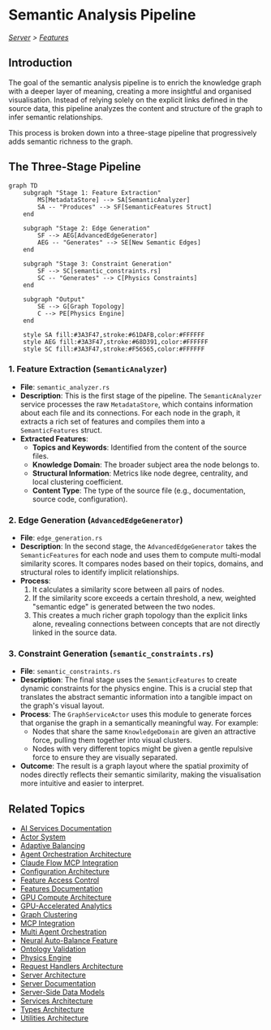 # Semantic Analysis Pipeline

*[Server](../index.md) > [Features](../server/features/index.md)*

## Introduction

The goal of the semantic analysis pipeline is to enrich the knowledge graph with a deeper layer of meaning, creating a more insightful and organised visualisation. Instead of relying solely on the explicit links defined in the source data, this pipeline analyzes the content and structure of the graph to infer semantic relationships.

This process is broken down into a three-stage pipeline that progressively adds semantic richness to the graph.

## The Three-Stage Pipeline

```mermaid
graph TD
    subgraph "Stage 1: Feature Extraction"
        MS[MetadataStore] --> SA[SemanticAnalyzer]
        SA -- "Produces" --> SF[SemanticFeatures Struct]
    end

    subgraph "Stage 2: Edge Generation"
        SF --> AEG[AdvancedEdgeGenerator]
        AEG -- "Generates" --> SE[New Semantic Edges]
    end

    subgraph "Stage 3: Constraint Generation"
        SF --> SC[semantic_constraints.rs]
        SC -- "Generates" --> C[Physics Constraints]
    end

    subgraph "Output"
        SE --> G[Graph Topology]
        C --> PE[Physics Engine]
    end

    style SA fill:#3A3F47,stroke:#61DAFB,color:#FFFFFF
    style AEG fill:#3A3F47,stroke:#68D391,color:#FFFFFF
    style SC fill:#3A3F47,stroke:#F56565,color:#FFFFFF
```

### 1. Feature Extraction (`SemanticAnalyzer`)
-   **File**: `semantic_analyzer.rs`
-   **Description**: This is the first stage of the pipeline. The `SemanticAnalyzer` service processes the raw `MetadataStore`, which contains information about each file and its connections. For each node in the graph, it extracts a rich set of features and compiles them into a `SemanticFeatures` struct.
-   **Extracted Features**:
    -   **Topics and Keywords**: Identified from the content of the source files.
    -   **Knowledge Domain**: The broader subject area the node belongs to.
    -   **Structural Information**: Metrics like node degree, centrality, and local clustering coefficient.
    -   **Content Type**: The type of the source file (e.g., documentation, source code, configuration).

### 2. Edge Generation (`AdvancedEdgeGenerator`)
-   **File**: `edge_generation.rs`
-   **Description**: In the second stage, the `AdvancedEdgeGenerator` takes the `SemanticFeatures` for each node and uses them to compute multi-modal similarity scores. It compares nodes based on their topics, domains, and structural roles to identify implicit relationships.
-   **Process**:
    1.  It calculates a similarity score between all pairs of nodes.
    2.  If the similarity score exceeds a certain threshold, a new, weighted "semantic edge" is generated between the two nodes.
    3.  This creates a much richer graph topology than the explicit links alone, revealing connections between concepts that are not directly linked in the source data.

### 3. Constraint Generation (`semantic_constraints.rs`)
-   **File**: `semantic_constraints.rs`
-   **Description**: The final stage uses the `SemanticFeatures` to create dynamic constraints for the physics engine. This is a crucial step that translates the abstract semantic information into a tangible impact on the graph's visual layout.
-   **Process**: The `GraphServiceActor` uses this module to generate forces that organise the graph in a semantically meaningful way. For example:
    -   Nodes that share the same `KnowledgeDomain` are given an attractive force, pulling them together into visual clusters.
    -   Nodes with very different topics might be given a gentle repulsive force to ensure they are visually separated.
-   **Outcome**: The result is a graph layout where the spatial proximity of nodes directly reflects their semantic similarity, making the visualisation more intuitive and easier to interpret.

## Related Topics

- [AI Services Documentation](../../server/ai-services.md)
- [Actor System](../../server/actors.md)
- [Adaptive Balancing](../../features/adaptive-balancing.md)
- [Agent Orchestration Architecture](../../features/agent-orchestration.md)
- [Claude Flow MCP Integration](../../server/features/claude-flow-mcp-integration.md)
- [Configuration Architecture](../../server/config.md)
- [Feature Access Control](../../server/feature-access.md)
- [Features Documentation](../../features/index.md)
- [GPU Compute Architecture](../../server/gpu-compute.md)
- [GPU-Accelerated Analytics](../../client/features/gpu-analytics.md)
- [Graph Clustering](../../server/features/clustering.md)
- [MCP Integration](../../server/mcp-integration.md)
- [Multi Agent Orchestration](../../server/agent-swarm.md)
- [Neural Auto-Balance Feature](../../features/AUTO_BALANCE.md)
- [Ontology Validation](../../server/features/ontology.md)
- [Physics Engine](../../server/physics-engine.md)
- [Request Handlers Architecture](../../server/handlers.md)
- [Server Architecture](../../server/architecture.md)
- [Server Documentation](../../server/index.md)
- [Server-Side Data Models](../../server/models.md)
- [Services Architecture](../../server/services.md)
- [Types Architecture](../../server/types.md)
- [Utilities Architecture](../../server/utils.md)
